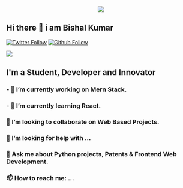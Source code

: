 <div align="center">
<img src="https://user-images.githubusercontent.com/42115530/92640221-9728ca00-f2fa-11ea-8994-c72b26e937de.gif" align="center"/>
</div>

## Hi there 👋 i am Bishal Kumar

[![Twitter Follow](https://img.shields.io/twitter/follow/BishalK56217747?color=1DA1F2&logo=twitter&style=for-the-badge)](https://twitter.com/intent/follow?original_referer=https%3A%2F%2Fgithub.com%2FBishalK56217747&screen_name=BishalK56217747)
[![Github Follow](https://img.shields.io/github/followers/Bishal976?color=1DA1F2&logo=github&label=follow%20%40Bishal976&style=for-the-badge)](https://github.com/login?return_to=%2FBishal976)

![](https://komarev.com/ghpvc/?username=Bishal976&color=47ccb3)

## I'm a Student, Developer and Innovator

### - 🔭 I’m currently working on Mern Stack.
### - 🌱 I’m currently learning React.
### 👯 I’m looking to collaborate on Web Based Projects.
### 🤔 I’m looking for help with ...
### 💬 Ask me about Python projects, Patents & Frontend Web Development.




### 📫 How to reach me: ...



